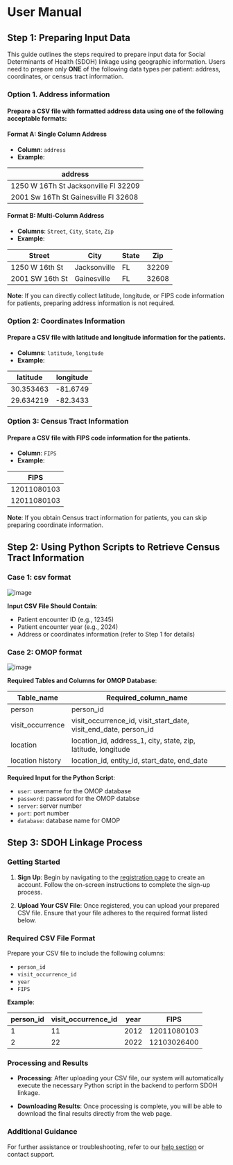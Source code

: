 # User Manual

## Step 1: Preparing Input Data

This guide outlines the steps required to prepare input data for Social Determinants of Health (SDOH) linkage using geographic information. Users need to prepare only **ONE** of the following data types per patient: address, coordinates, or census tract information.

### Option 1. Address information 
#### Prepare a CSV file with formatted address data using one of the following acceptable formats:
#### Format A: Single Column Address
- **Column**: `address`
- **Example**:
   
| address |
|----------|
| 1250 W 16Th St Jacksonville Fl 32209 |
|2001 Sw 16Th St Gainesville Fl 32608 | 

#### Format B: Multi-Column Address
- **Columns**: `Street`, `City`, `State`, `Zip`
- **Example**:
   
| Street | City | State | Zip |
|----------|----------|----------|----------|
| 1250 W 16th St | Jacksonville | FL | 32209 |
| 2001 SW 16th St | Gainesville | FL | 32608 |

**Note**: If you can directly collect latitude, longitude, or FIPS code information for patients, preparing address information is not required.

### Option 2: Coordinates Information 
#### Prepare a CSV file with latitude and longitude information for the patients.
- **Columns**: `latitude`, `longitude`
- **Example**:

| latitude | longitude |
|----------|----------|
| 30.353463 | -81.6749 |
| 29.634219 | -82.3433 |


### Option 3: Census Tract Information

#### Prepare a CSV file with FIPS code information for the patients.
- **Column**: `FIPS`
- **Example**:

| FIPS |
|----------|
| 12011080103 |
| 12011080103 | 


**Note**:  If you obtain Census tract information for patients, you can skip preparing coordinate information.

## Step 2: Using Python Scripts to Retrieve Census Tract Information
### Case 1: csv format

![image](https://github.com/user-attachments/assets/a1c5b366-dd78-4173-8ae7-33537e2a1bbc)

 **Input CSV File Should Contain**:
- Patient encounter ID (e.g., 12345)
- Patient encounter year (e.g., 2024)
- Address or coordinates information (refer to Step 1 for details)


### Case 2: OMOP format

![image](https://github.com/user-attachments/assets/79eacedc-e047-4e92-8b80-a67502c4b4e3)

 **Required Tables and Columns for OMOP Database**:

| Table_name | Required_column_name |
|----------|----------|
| person | person_id |
| visit_occurrence | visit_occurrence_id, visit_start_date, visit_end_date, person_id |
| location | location_id, address_1, city, state, zip, latitude, longitude |
| location history | location_id, entity_id, start_date, end_date |

 **Required Input for the Python Script**:
- `user`: username for the OMOP database
- `password`: password for the OMOP databse
- `server`: server number
- `port`: port number
- `database`: database name for OMOP

## Step 3: SDOH Linkage Process

### Getting Started
1. **Sign Up**: Begin by navigating to the [registration page](#) to create an account. Follow the on-screen instructions to complete the sign-up process.

2. **Upload Your CSV File**: Once registered, you can upload your prepared CSV file. Ensure that your file adheres to the required format listed below.

### Required CSV File Format
Prepare your CSV file to include the following columns:
- `person_id`
- `visit_occurrence_id`
- `year`
- `FIPS`

**Example**:

| person_id | visit_occurrence_id | year | FIPS        |
|-----------|---------------------|------|-------------|
| 1         | 11                  | 2012 | 12011080103 |
| 2         | 22                  | 2022 | 12103026400 |

### Processing and Results
- **Processing**: After uploading your CSV file, our system will automatically execute the necessary Python script in the backend to perform SDOH linkage.
  
- **Downloading Results**: Once processing is complete, you will be able to download the final results directly from the web page.

### Additional Guidance
For further assistance or troubleshooting, refer to our [help section](#) or contact support.








     
